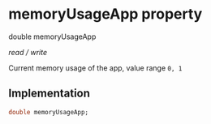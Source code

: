 


# memoryUsageApp property







double memoryUsageApp
  
_<span class="feature">read / write</span>_



<p>Current memory usage of the app, value range <code>0, 1</code></p>



## Implementation

```dart
double memoryUsageApp;
```







